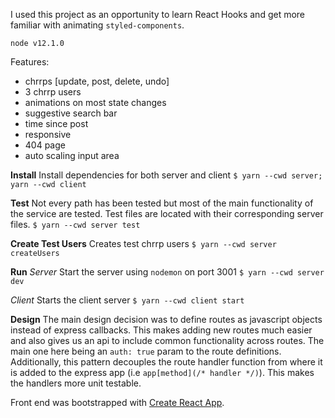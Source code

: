 I used this project as an opportunity to learn React Hooks and get more familiar with animating `styled-components`. 

`node v12.1.0`

Features:
- chrrps [update, post, delete, undo]
- 3 chrrp users
- animations on most state changes
- suggestive search bar
- time since post
- responsive
- 404 page
- auto scaling input area

**Install**
Install dependencies for both server and client
`$ yarn --cwd server; yarn --cwd client`

**Test**
Not every path has been tested but most of the main functionality of the service are tested. Test files are located with their corresponding server files.
`$ yarn --cwd server test`

**Create Test Users**
Creates test chrrp users
`$ yarn --cwd server createUsers`

**Run**
*Server*
Start the server using `nodemon` on port 3001
`$ yarn --cwd server dev`

*Client*
Starts the client server
`$ yarn --cwd client start`

**Design**
The main design decision was to define routes as javascript objects instead of express callbacks. This makes adding new routes much easier and also gives us an api to include common functionality across routes. The main one here being an `auth: true` param to the route definitions. Additionally, this pattern decouples the route handler function from where it is added to the express app (i.e `app[method](/* handler */)`). This makes the handlers more unit testable.

Front end was bootstrapped with [Create React App](https://github.com/facebook/create-react-app).